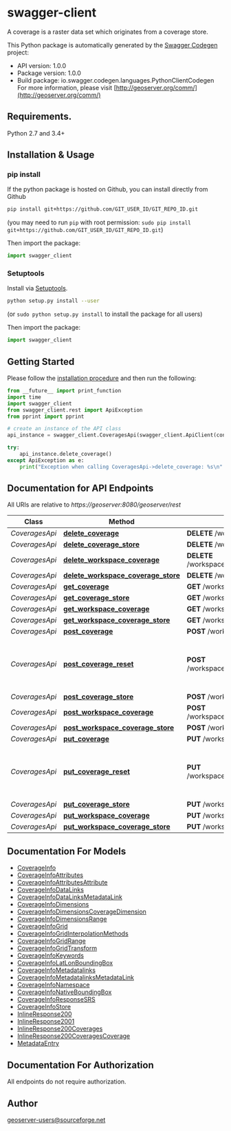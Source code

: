 # swagger-client
A coverage is a raster data set which originates from a coverage store.

This Python package is automatically generated by the [Swagger Codegen](https://github.com/swagger-api/swagger-codegen) project:

- API version: 1.0.0
- Package version: 1.0.0
- Build package: io.swagger.codegen.languages.PythonClientCodegen
For more information, please visit [http://geoserver.org/comm/](http://geoserver.org/comm/)

## Requirements.

Python 2.7 and 3.4+

## Installation & Usage
### pip install

If the python package is hosted on Github, you can install directly from Github

```sh
pip install git+https://github.com/GIT_USER_ID/GIT_REPO_ID.git
```
(you may need to run `pip` with root permission: `sudo pip install git+https://github.com/GIT_USER_ID/GIT_REPO_ID.git`)

Then import the package:
```python
import swagger_client 
```

### Setuptools

Install via [Setuptools](http://pypi.python.org/pypi/setuptools).

```sh
python setup.py install --user
```
(or `sudo python setup.py install` to install the package for all users)

Then import the package:
```python
import swagger_client
```

## Getting Started

Please follow the [installation procedure](#installation--usage) and then run the following:

```python
from __future__ import print_function
import time
import swagger_client
from swagger_client.rest import ApiException
from pprint import pprint

# create an instance of the API class
api_instance = swagger_client.CoveragesApi(swagger_client.ApiClient(configuration))

try:
    api_instance.delete_coverage()
except ApiException as e:
    print("Exception when calling CoveragesApi->delete_coverage: %s\n" % e)

```

## Documentation for API Endpoints

All URIs are relative to *https://geoserver:8080/geoserver/rest*

Class | Method | HTTP request | Description
------------ | ------------- | ------------- | -------------
*CoveragesApi* | [**delete_coverage**](docs/CoveragesApi.md#delete_coverage) | **DELETE** /workspaces/{workspace}/coverages/{coverage} | 
*CoveragesApi* | [**delete_coverage_store**](docs/CoveragesApi.md#delete_coverage_store) | **DELETE** /workspaces/{workspace}/coverages | 
*CoveragesApi* | [**delete_workspace_coverage**](docs/CoveragesApi.md#delete_workspace_coverage) | **DELETE** /workspaces/{workspace}/coveragestores/{store}/coverages/{coverage} | 
*CoveragesApi* | [**delete_workspace_coverage_store**](docs/CoveragesApi.md#delete_workspace_coverage_store) | **DELETE** /workspaces/{workspace}/coveragestores/{store}/coverages | 
*CoveragesApi* | [**get_coverage**](docs/CoveragesApi.md#get_coverage) | **GET** /workspaces/{workspace}/coverages/{coverage} | 
*CoveragesApi* | [**get_coverage_store**](docs/CoveragesApi.md#get_coverage_store) | **GET** /workspaces/{workspace}/coverages | 
*CoveragesApi* | [**get_workspace_coverage**](docs/CoveragesApi.md#get_workspace_coverage) | **GET** /workspaces/{workspace}/coveragestores/{store}/coverages/{coverage} | 
*CoveragesApi* | [**get_workspace_coverage_store**](docs/CoveragesApi.md#get_workspace_coverage_store) | **GET** /workspaces/{workspace}/coveragestores/{store}/coverages | 
*CoveragesApi* | [**post_coverage**](docs/CoveragesApi.md#post_coverage) | **POST** /workspaces/{workspace}/coverages/{coverage} | 
*CoveragesApi* | [**post_coverage_reset**](docs/CoveragesApi.md#post_coverage_reset) | **POST** /workspaces/{workspace}/coveragestores/{store}/coverages/{coverage}/reset | Reset the caches related to this specific coverage.
*CoveragesApi* | [**post_coverage_store**](docs/CoveragesApi.md#post_coverage_store) | **POST** /workspaces/{workspace}/coverages | 
*CoveragesApi* | [**post_workspace_coverage**](docs/CoveragesApi.md#post_workspace_coverage) | **POST** /workspaces/{workspace}/coveragestores/{store}/coverages/{coverage} | 
*CoveragesApi* | [**post_workspace_coverage_store**](docs/CoveragesApi.md#post_workspace_coverage_store) | **POST** /workspaces/{workspace}/coveragestores/{store}/coverages | 
*CoveragesApi* | [**put_coverage**](docs/CoveragesApi.md#put_coverage) | **PUT** /workspaces/{workspace}/coverages/{coverage} | 
*CoveragesApi* | [**put_coverage_reset**](docs/CoveragesApi.md#put_coverage_reset) | **PUT** /workspaces/{workspace}/coveragestores/{store}/coverages/{coverage}/reset | Reset the caches related to this specific coverage.
*CoveragesApi* | [**put_coverage_store**](docs/CoveragesApi.md#put_coverage_store) | **PUT** /workspaces/{workspace}/coverages | 
*CoveragesApi* | [**put_workspace_coverage**](docs/CoveragesApi.md#put_workspace_coverage) | **PUT** /workspaces/{workspace}/coveragestores/{store}/coverages/{coverage} | 
*CoveragesApi* | [**put_workspace_coverage_store**](docs/CoveragesApi.md#put_workspace_coverage_store) | **PUT** /workspaces/{workspace}/coveragestores/{store}/coverages | 


## Documentation For Models

 - [CoverageInfo](docs/CoverageInfo.md)
 - [CoverageInfoAttributes](docs/CoverageInfoAttributes.md)
 - [CoverageInfoAttributesAttribute](docs/CoverageInfoAttributesAttribute.md)
 - [CoverageInfoDataLinks](docs/CoverageInfoDataLinks.md)
 - [CoverageInfoDataLinksMetadataLink](docs/CoverageInfoDataLinksMetadataLink.md)
 - [CoverageInfoDimensions](docs/CoverageInfoDimensions.md)
 - [CoverageInfoDimensionsCoverageDimension](docs/CoverageInfoDimensionsCoverageDimension.md)
 - [CoverageInfoDimensionsRange](docs/CoverageInfoDimensionsRange.md)
 - [CoverageInfoGrid](docs/CoverageInfoGrid.md)
 - [CoverageInfoGridInterpolationMethods](docs/CoverageInfoGridInterpolationMethods.md)
 - [CoverageInfoGridRange](docs/CoverageInfoGridRange.md)
 - [CoverageInfoGridTransform](docs/CoverageInfoGridTransform.md)
 - [CoverageInfoKeywords](docs/CoverageInfoKeywords.md)
 - [CoverageInfoLatLonBoundingBox](docs/CoverageInfoLatLonBoundingBox.md)
 - [CoverageInfoMetadatalinks](docs/CoverageInfoMetadatalinks.md)
 - [CoverageInfoMetadatalinksMetadataLink](docs/CoverageInfoMetadatalinksMetadataLink.md)
 - [CoverageInfoNamespace](docs/CoverageInfoNamespace.md)
 - [CoverageInfoNativeBoundingBox](docs/CoverageInfoNativeBoundingBox.md)
 - [CoverageInfoResponseSRS](docs/CoverageInfoResponseSRS.md)
 - [CoverageInfoStore](docs/CoverageInfoStore.md)
 - [InlineResponse200](docs/InlineResponse200.md)
 - [InlineResponse2001](docs/InlineResponse2001.md)
 - [InlineResponse200Coverages](docs/InlineResponse200Coverages.md)
 - [InlineResponse200CoveragesCoverage](docs/InlineResponse200CoveragesCoverage.md)
 - [MetadataEntry](docs/MetadataEntry.md)


## Documentation For Authorization

 All endpoints do not require authorization.


## Author

geoserver-users@sourceforge.net

